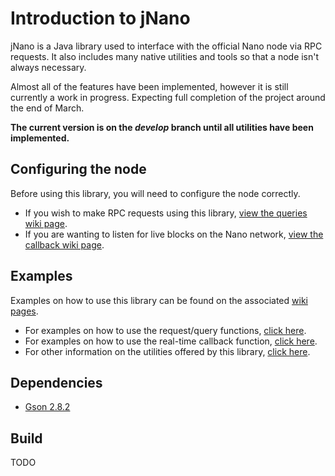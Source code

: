 # Introduction to jNano
jNano is a Java library used to interface with the official Nano node via RPC requests.
It also includes many native utilities and tools so that a node isn't always necessary.

Almost all of the features have been implemented, however it is still currently a work in progress.
Expecting full completion of the project around the end of March.

**The current version is on the *develop* branch until all utilities have been implemented.**


## Configuring the node
Before using this library, you will need to configure the node correctly.
- If you wish to make RPC requests using this library, [view the queries wiki page](https://github.com/koczadly/jNano/wiki/Query-requests#node-configuration).
- If you are wanting to listen for live blocks on the Nano network, [view the callback wiki page](https://github.com/koczadly/jNano/wiki/Callback-listening#node-configuration).

## Examples
Examples on how to use this library can be found on the associated [wiki pages](https://github.com/koczadly/jNano/wiki/).
- For examples on how to use the request/query functions, [click here](https://github.com/koczadly/jNano/wiki/Query-requests#examples).
- For examples on how to use the real-time callback function, [click here](https://github.com/koczadly/jNano/wiki/Callback-listening#example).
- For other information on the utilities offered by this library, [click here](https://github.com/koczadly/jNano/wiki/Utilities).

## Dependencies
- [Gson 2.8.2](https://github.com/google/gson)

## Build
TODO